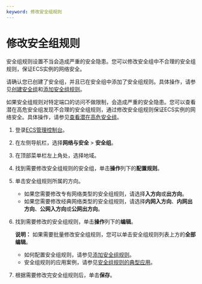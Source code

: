 ```yaml
---
keyword: 修改安全组规则
---
```


# 修改安全组规则

安全组规则设置不当会造成严重的安全隐患。您可以修改安全组中不合理的安全组规则，保证ECS实例的网络安全。

请确认您已创建了安全组，并且已在安全组中添加了安全组规则。具体操作，请参见[创建安全组](/cn.zh-CN/安全/安全组/创建安全组.md)和[添加安全组规则](/cn.zh-CN/安全/安全组/添加安全组规则.md)。

如果安全组规则对特定端口的访问不做限制，会造成严重的安全隐患。您可以查看潜在高危安全组发现不合理的安全组规则，通过修改安全组规则保证ECS实例的网络安全。具体操作，请参见[查看潜在高危安全组](/cn.zh-CN/安全/安全组/查看潜在高危安全组.md)。

1.  登录[ECS管理控制台](https://ecs.console.aliyun.com)。

2.  在左侧导航栏，选择**网络与安全** \> **安全组**。

3.  在顶部菜单栏左上角处，选择地域。

4.  找到需要修改安全组规则的安全组，单击**操作**列下的**配置规则**。

5.  单击安全组规则所属的方向。

    -   如果您需要修改专有网络类型的安全组规则，请选择**入方向**或**出方向**。
    -   如果您需要修改经典网络类型的安全组规则，请选择**内网入方向**、**内网出方向**、**公网入方向**或**公网出方向**。
6.  找到需要修改的安全组规则，单击**操作**列下的**编辑**。

    **说明：** 如果需要批量修改安全组规则，您可以单击安全组规则列表上方的**全部编辑**。

    -   如何配置安全组规则，请参见[添加安全组规则](/cn.zh-CN/安全/安全组/添加安全组规则.mdul_vpc_qwz_xdb)。
    -   安全组规则的应用案例，请参见[安全组规则的典型应用]()。
7.  根据需要修改完安全组规则后，单击**保存**。


